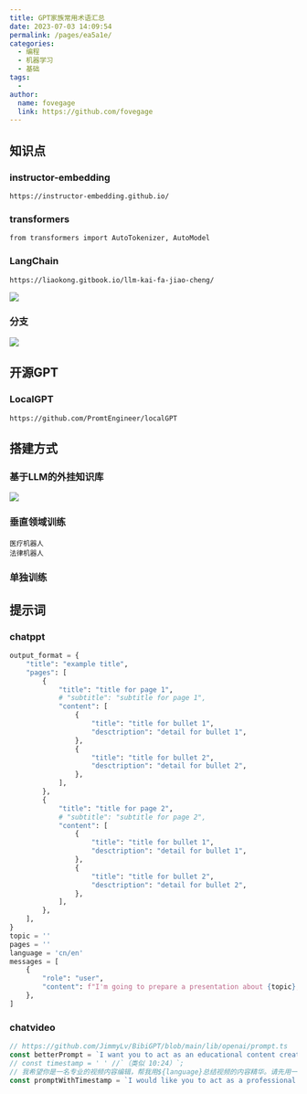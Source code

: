 ```yaml
---
title: GPT家族常用术语汇总
date: 2023-07-03 14:09:54
permalink: /pages/ea5a1e/
categories:
  - 编程
  - 机器学习
  - 基础
tags:
  - 
author: 
  name: fovegage
  link: https://github.com/fovegage
---
```

## 知识点

### instructor-embedding

```
https://instructor-embedding.github.io/
```

### transformers

```
from transformers import AutoTokenizer, AutoModel
```

### LangChain

```
https://liaokong.gitbook.io/llm-kai-fa-jiao-cheng/
```

![](https://obsidian-foveagge.oss-cn-beijing.aliyuncs.com/blog/1FC48123-341F-49E6-87C3-06B41681200D_1_102_o.jpeg)

### 分支

![](https://obsidian-foveagge.oss-cn-beijing.aliyuncs.com/blog/148E6BBA-BDA5-47DB-8093-9A41ADD41734_1_102_o.jpeg)

## 开源GPT

### LocalGPT

```
https://github.com/PromtEngineer/localGPT
```

## 搭建方式

### 基于LLM的外挂知识库

![](https://obsidian-foveagge.oss-cn-beijing.aliyuncs.com/blog/s5TJfB.png)

### 垂直领域训练

```
医疗机器人
法律机器人
```

### 单独训练

## 提示词

### chatppt

```python
output_format = {
    "title": "example title",
    "pages": [
        {
            "title": "title for page 1",
            # "subtitle": "subtitle for page 1",
            "content": [
                {
                    "title": "title for bullet 1",
                    "desctription": "detail for bullet 1",
                },
                {
                    "title": "title for bullet 2",
                    "desctription": "detail for bullet 2",
                },
            ],
        },
        {
            "title": "title for page 2",
            # "subtitle": "subtitle for page 2",
            "content": [
                {
                    "title": "title for bullet 1",
                    "desctription": "detail for bullet 1",
                },
                {
                    "title": "title for bullet 2",
                    "desctription": "detail for bullet 2",
                },
            ],
        },
    ],
}
topic = ''
pages = ''
language = 'cn/en'
messages = [
    {
        "role": "user",
        "content": f"I'm going to prepare a presentation about {topic}, please help to outline detailed about this topic, output with JSON language with follow in format {output_format}, please help to generate {pages} pages, the bullet for each as much as possible, please only return JSON format and use double quotes, please return the content in {language}",
    },
]
```

### chatvideo

```js
// https://github.com/JimmyLv/BibiGPT/blob/main/lib/openai/prompt.ts
const betterPrompt = `I want you to act as an educational content creator. You will help students summarize the essence of the video in ${enLanguage}. Please summarize the video subtitles (there may be typos in the subtitles, please correct them) and return them in an unordered list format. Please do not exceed ${sentenceCount} items, and make sure not to repeat any sentences and all sentences are concise, clear, and complete. Good luck!`
// const timestamp = ' ' //`（类似 10:24）`;
// 我希望你是一名专业的视频内容编辑，帮我用${language}总结视频的内容精华。请先用一句简短的话总结视频梗概。然后再请你将视频字幕文本进行总结（字幕中可能有错别字，如果你发现了错别字请改正），在每句话的最前面加上时间戳${timestamp}，每句话开头只需要一个开始时间。请你以无序列表的方式返回，请注意不要超过5条哦，确保所有的句子都足够精简，清晰完整，祝你好运！
const promptWithTimestamp = `I would like you to act as a professional video content editor. You will help students summarize the essence of the video in ${enLanguage}. Please start by summarizing the whole video in one short sentence (there may be typos in the subtitles, please correct them). Then, please summarize the video subtitles, each subtitle should has the start timestamp (e.g. 12.4 -) so that students can select the video part. Please return in an unordered list format, make sure not to exceed ${sentenceCount} items and all sentences are concise, clear, and complete. Good luck!`
```
